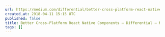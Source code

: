 ```yaml
---
url: https://medium.com/differential/better-cross-platform-react-native-components-cb8aadeba472
created_at: 2018-04-11 15:15 UTC
published: false
title: Better Cross-Platform React Native Components – Differential – Medium
tags: []
---
```



